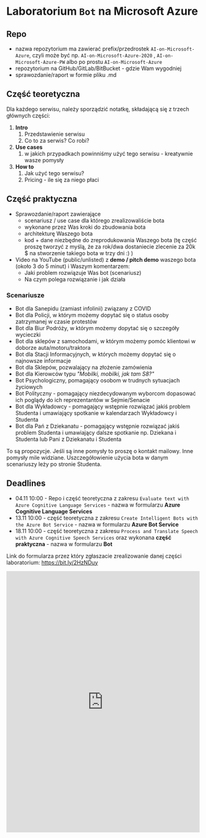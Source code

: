# Laboratorium `Bot` na Microsoft Azure



## Repo

- nazwa repozytorium ma zawierać prefix/przedrostek `AI-on-Microsoft-Azure`, czyli może być np.  `AI-on-Microsoft-Azure-2020` ,  `AI-on-Microsoft-Azure-PW` albo po prostu  `AI-on-Microsoft-Azure` 
- repozytorium na GitHub/GitLab/BitBucket - gdzie Wam wygodniej
- sprawozdanie/raport w formie pliku .md



## Część teoretyczna

Dla każdego serwisu, należy sporządzić notatkę, składającą się z trzech głównych części:

1. **Intro**
   1. Przedstawienie serwisu
   2. Co to za serwis? Co robi?
2. **Use cases**
   1. w jakich przypadkach powinniśmy użyć tego serwisu - kreatywnie wasze pomysły
3. **How to**
   1. Jak użyć tego serwisu? 
   2. Pricing - ile się za niego płaci



## Część praktyczna

- Sprawozdanie/raport zawierające
  - scenariusz / use case dla którego zrealizowaliście bota
  - wykonane przez Was kroki do zbudowania bota
  - architekturę Waszego bota
  - kod + dane niezbędne do zreprodukowania Waszego bota (tę część proszę tworzyć z myślą, że za rok/dwa dostaniecie zlecenie za 20k $ na stworzenie takiego bota w trzy dni :) )
- Video na YouTube (public/unlisted) z **demo / pitch demo** waszego bota (około 3 do 5 minut) i Waszym komentarzem:
  - Jaki problem rozwiązuje Was bot (scenariusz)
  - Na czym polega rozwiązanie i jak działa



### Scenariusze

- Bot dla Sanepidu (zamiast infolinii) związany z COVID
- Bot dla Policji, w którym możemy dopytać się o status osoby zatrzymanej w czasie protestów
- Bot dla Biur Podróży, w którym możemy dopytać się o szczegóły wycieczki
- Bot dla sklepów z samochodami, w którym możemy pomóc klientowi w doborze auta/motoru/traktora
- Bot dla Stacji Informacyjnych, w których możemy dopytać się o najnowsze informacje
- Bot dla Sklepów, pozwalający na złożenie zamówienia
- Bot dla Kierowców typu *"Mobilki, mobilki, jak tam S8?"* 
- Bot Psychologiczny, pomagający osobom w trudnych sytuacjach życiowych
- Bot Polityczny - pomagający niezdecydowanym wyborcom dopasować ich poglądy do ich reprezentantów w Sejmie/Senacie
- Bot dla Wykładowcy - pomagający wstępnie rozwiązać jakiś problem Studenta i umawiający spotkanie w kalendarzach Wykładowcy i Studenta 
- Bot dla Pań z Dziekanatu - pomagający wstępnie rozwiązać jakiś problem Studenta i umawiający dalsze spotkanie np. Dziekana i Studenta lub Pani z Dziekanatu i Studenta 



To są propozycje. Jeśli są inne pomysły to proszę o kontakt mailowy. Inne pomysły mile widziane. Uszczegółowienie użycia bota w danym scenariuszy leży po stronie Studenta.



## Deadlines

- 04.11 10:00 - Repo i część teoretyczna z zakresu `Evaluate text with Azure Cognitive Language Services` - nazwa w formularzu **Azure Cognitive Language Services**   
- 13.11 10:00 - część teoretyczna z zakresu `Create Intelligent Bots with the Azure Bot Service` -  nazwa w formularzu **Azure Bot Service**
- 18.11 10:00 - część teoretyczna z zakresu `Process and Translate Speech with Azure Cognitive Speech Services`  oraz wykonana **część praktyczna** -  nazwa w formularzu **Bot**



Link do formularza przez który zgłaszacie zrealizowanie danej części laboratorium: https://bit.ly/2HzNDuy

<iframe width="640px" height= "680px" src= "https://forms.office.com/Pages/ResponsePage.aspx?id=v4j5cvGGr0GRqy180BHbR2HGbTcuFSdMqgZ87fvARORUME9SV0NTMUJOVkFDUDQ1SURLUlZJOUtPWC4u&embed=true" frameborder= "0" marginwidth= "0" marginheight= "0" style= "border: none; max-width:100%; max-height:100vh" allowfullscreen webkitallowfullscreen mozallowfullscreen msallowfullscreen> </iframe> 

